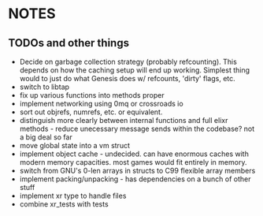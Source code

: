 NOTES
=====

TODOs and other things
----------------------

* Decide on garbage collection strategy (probably refcounting). This depends on how the caching setup will end up working. Simplest thing would to just do what Genesis does w/ refcounts, 'dirty' flags, etc.
* switch to libtap
* fix up various functions into methods proper
* implement networking using 0mq or crossroads io
* sort out objrefs, numrefs, etc. or equivalent.
* distinguish more clearly between internal functions and full elixr methods - reduce unecessary message sends within the codebase? not a big deal so far
* move global state into a vm struct
* implement object cache - undecided. can have enormous caches with modern memory capacities. most games would fit entirely in memory.
* switch from GNU's 0-len arrays in structs to C99 flexible array members
* implement packing/unpacking  - has dependencies on a bunch of other stuff
* implement xr type to handle files
* combine xr_tests with tests

